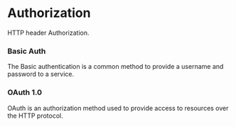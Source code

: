 # Authorization
HTTP header Authorization.

### Basic Auth
The Basic authentication is a common method to provide a username and password to a service.

### OAuth 1.0
OAuth is an authorization method used to provide access to resources over the HTTP protocol.
